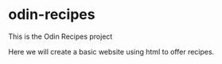 # odin-recipes

This is the Odin Recipes project

Here we will create a basic website using html to offer recipes.